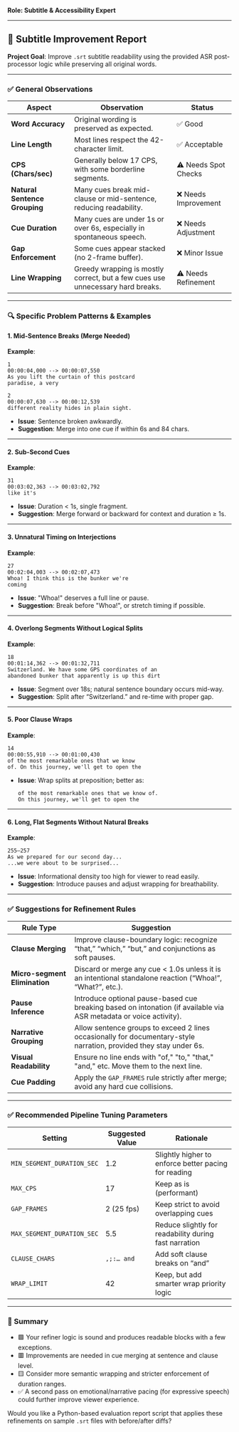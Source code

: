 **Role: Subtitle & Accessibility Expert**

---

## 📝 Subtitle Improvement Report

**Project Goal**: Improve `.srt` subtitle readability using the provided ASR post-processor logic while preserving all original words.

---

### ✅ General Observations

| Aspect                        | Observation                                                                    | Status               |
| ----------------------------- | ------------------------------------------------------------------------------ | -------------------- |
| **Word Accuracy**             | Original wording is preserved as expected.                                     | ✅ Good               |
| **Line Length**               | Most lines respect the 42-character limit.                                     | ✅ Acceptable         |
| **CPS (Chars/sec)**           | Generally below 17 CPS, with some borderline segments.                         | ⚠️ Needs Spot Checks |
| **Natural Sentence Grouping** | Many cues break mid-clause or mid-sentence, reducing readability.              | ❌ Needs Improvement  |
| **Cue Duration**              | Many cues are under 1s or over 6s, especially in spontaneous speech.           | ❌ Needs Adjustment   |
| **Gap Enforcement**           | Some cues appear stacked (no 2-frame buffer).                                  | ❌ Minor Issue        |
| **Line Wrapping**             | Greedy wrapping is mostly correct, but a few cues use unnecessary hard breaks. | ⚠️ Needs Refinement  |

---

### 🔍 Specific Problem Patterns & Examples

#### 1. **Mid-Sentence Breaks (Merge Needed)**

**Example**:

```srt
1
00:00:04,000 --> 00:00:07,550
As you lift the curtain of this postcard
paradise, a very

2
00:00:07,630 --> 00:00:12,539
different reality hides in plain sight.
```

* **Issue**: Sentence broken awkwardly.
* **Suggestion**: Merge into one cue if within 6s and 84 chars.

---

#### 2. **Sub-Second Cues**

**Example**:

```srt
31
00:03:02,363 --> 00:03:02,792
like it's
```

* **Issue**: Duration < 1s, single fragment.
* **Suggestion**: Merge forward or backward for context and duration ≥ 1s.

---

#### 3. **Unnatural Timing on Interjections**

**Example**:

```srt
27
00:02:04,003 --> 00:02:07,473
Whoa! I think this is the bunker we're
coming
```

* **Issue**: "Whoa!" deserves a full line or pause.
* **Suggestion**: Break before "Whoa!", or stretch timing if possible.

---

#### 4. **Overlong Segments Without Logical Splits**

**Example**:

```srt
18
00:01:14,362 --> 00:01:32,711
Switzerland. We have some GPS coordinates of an
abandoned bunker that apparently is up this dirt
```

* **Issue**: Segment over 18s; natural sentence boundary occurs mid-way.
* **Suggestion**: Split after “Switzerland.” and re-time with proper gap.

---

#### 5. **Poor Clause Wraps**

**Example**:

```srt
14
00:00:55,910 --> 00:01:00,430
of the most remarkable ones that we know
of. On this journey, we'll get to open the
```

* **Issue**: Wrap splits at preposition; better as:

  ```
  of the most remarkable ones that we know of.
  On this journey, we'll get to open the
  ```

---

#### 6. **Long, Flat Segments Without Natural Breaks**

**Example**:

```srt
255–257
As we prepared for our second day...
...we were about to be surprised...
```

* **Issue**: Informational density too high for viewer to read easily.
* **Suggestion**: Introduce pauses and adjust wrapping for breathability.

---

### ✅ Suggestions for Refinement Rules

| Rule Type                     | Suggestion                                                                                                         |
| ----------------------------- | ------------------------------------------------------------------------------------------------------------------ |
| **Clause Merging**            | Improve clause-boundary logic: recognize “that,” “which,” “but,” and conjunctions as soft pauses.                  |
| **Micro-segment Elimination** | Discard or merge any cue < 1.0s unless it is an intentional standalone reaction (“Whoa!”, “What?”, etc.).          |
| **Pause Inference**           | Introduce optional pause-based cue breaking based on intonation (if available via ASR metadata or voice activity). |
| **Narrative Grouping**        | Allow sentence groups to exceed 2 lines occasionally for documentary-style narration, provided they stay under 6s. |
| **Visual Readability**        | Ensure no line ends with "of," "to," "that," "and," etc. Move them to the next line.                               |
| **Cue Padding**               | Apply the `GAP_FRAMES` rule strictly after merge; avoid any hard cue collisions.                                   |

---

### ✅ Recommended Pipeline Tuning Parameters

| Setting                    | Suggested Value | Rationale                                             |
| -------------------------- | --------------- | ----------------------------------------------------- |
| `MIN_SEGMENT_DURATION_SEC` | 1.2             | Slightly higher to enforce better pacing for reading  |
| `MAX_CPS`                  | 17              | Keep as is (performant)                               |
| `GAP_FRAMES`               | 2 (25 fps)      | Keep strict to avoid overlapping cues                 |
| `MAX_SEGMENT_DURATION_SEC` | 5.5             | Reduce slightly for readability during fast narration |
| `CLAUSE_CHARS`             | `,;:… and`      | Add soft clause breaks on “and”                       |
| `WRAP_LIMIT`               | 42              | Keep, but add smarter wrap priority logic             |

---

### 📌 Summary

* 🟩 Your refiner logic is sound and produces readable blocks with a few exceptions.
* 🟥 Improvements are needed in cue merging at sentence and clause level.
* 🟨 Consider more semantic wrapping and stricter enforcement of duration ranges.
* ✅ A second pass on emotional/narrative pacing (for expressive speech) could further improve viewer experience.

Would you like a Python-based evaluation report script that applies these refinements on sample `.srt` files with before/after diffs?
